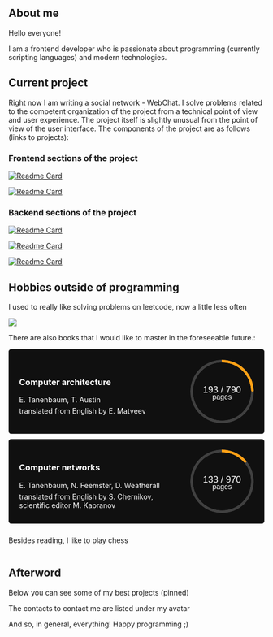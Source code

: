 <section>

  <h2>About me</h2>

  <p>
    Hello everyone!
  </p>
  <p>
    I am a frontend developer who is passionate about programming (currently scripting languages) and modern technologies.
  </p>

</section>

<section>

  <h2>Current project</h2>

  <p>
    Right now I am writing a social network - WebChat. I solve problems related to the competent organization of the project from a technical point of view and user experience. The project itself is slightly unusual from the point of view of the user interface. The components of the project are as follows (links to projects):
  </p>

  <h3>Frontend sections of the project</h3>

[![Readme Card](https://github-readme-stats.vercel.app/api/pin/?username=WebChat-team&repo=id.webchat.com)](https://github.com/WebChat-team/id.webchat.com)

[![Readme Card](https://github-readme-stats.vercel.app/api/pin/?username=WebChat-team&repo=webchat.com)](https://github.com/WebChat-team/webchat.com)


  <h3>Backend sections of the project</h3>

[![Readme Card](https://github-readme-stats.vercel.app/api/pin/?username=WebChat-team&repo=proxy_server)](https://github.com/WebChat-team/proxy_server)

[![Readme Card](https://github-readme-stats.vercel.app/api/pin/?username=WebChat-team&repo=token_server)](https://github.com/WebChat-team/token_server)

[![Readme Card](https://github-readme-stats.vercel.app/api/pin/?username=WebChat-team&repo=user_server)](https://github.com/WebChat-team/user_server)

</section>

<section>

  <h2>Hobbies outside of programming</h2>

  <p>I used to really like solving problems on leetcode, now a little less often</p>

  ![](https://leetcard.jacoblin.cool/Gleb001)

  <p>There are also books that I would like to master in the foreseeable future.:</p>

  <div class="bookshelf">
    <div class="book">
      <div class="about_book">
        <h3>Computer architecture</h3>
        <p>E. Tanenbaum, T. Austin</p>
        <p>translated from English by E. Matveev</p>
      </div>
      <div>
        <div class="info_page" style="--current: 193;--total: 790;--weight:5px;--color:#FFA116;">
          <span class="quantity"></span>
          <span class="unit_of_measurement">
            pages
          </span>
        </div>
      </div>
    </div>
    <div class="book">
      <div class="about_book">
        <h3>Computer networks</h3>
        <p>E. Tanenbaum, N. Feemster, D. Weatherall</p>
        <p>translated from English by S. Chernikov, scientific editor M. Kapranov</p>
      </div>
      <div>
        <div class="info_page" style="--current: 133;--total: 970;--weight:5px;--color:#FFA116;">
          <span class="quantity"></span>
          <span class="unit_of_measurement">
            pages
          </span>
        </div>
      </div>
    </div>
  </ul>

  <p>Besides reading, I like to play chess</p>

</section>


<style>

/* information about reading books */

.info_page {
  --width:125px;
  --procent: (var(--current) / var(--total)) * 100;

  width: var(--width);
  aspect-ratio: 1;
  position: relative;
  display: inline-grid;
  place-content: center;
  font-weight: medium;
  font-family: sans-serif;
}

.info_page:before {
  content: "";
  position: absolute;
  border-radius: 50%;
  inset: 0;
  background: conic-gradient(var(--color) calc(var(--procent)*1%),#404040 0);
  -webkit-mask:radial-gradient(farthest-side,#0000 calc(99% - var(--weight)),#000 calc(100% - var(--weigth)));
          mask:radial-gradient(farthest-side,#0000 calc(99% - var(--weight)),#000 calc(100% - var(--weight)));
}

.info_page:after {
  content: "";
  position: absolute;
  border-radius: 50%;
  inset: calc(50% - var(--weight)/2);
  background: var(--color);
  transform: rotate(calc(var(--procent)*3.6deg)) translateY(calc(50% - var(--width)/2));
}

.quantity:before {

  counter-reset: current var(--current) total var(--total);
  content: counter(current) " / " counter(total);
  display: inline;
  width: 100%;
  height: 30px;

  font-size: 18px;

  position: relative;

  top: 5px;

}

.unit_of_measurement {
  font-size: 14px;
  text-align: center;
}

</style>

<style>

  /* bookshelf */

  .bookshelf {

    display: flex;
    flex-direction: column;
    gap: 10px;

    width: 100%;

    padding: 0;
    margin: 0;

  }

  .book {

    width: 100%;
    display: flex;
    align-items: center;
    justify-content: space-between;
    gap: 10px;

    box-sizing: border-box;
    padding: 20px;

    border-radius: 5px;
    border: 1px solid #404040;

    background-color: #101010;

    color: white;

  }

  .book > h3 {
    margin: 0 0 10px;
  }

  .book p {
    transition: color .15s linear;
    margin: 5px 0;
  }

  .book:hover p {
    color: grey;
  }
  .book:hover .quantity {

    content: 
  }

</style>

<section>

<h2>Afterword</h2>

  <p>
    Below you can see some of my best projects (pinned)
  </p>

  <p>
    The contacts to contact me are listed under my avatar
  </p>

  <p>
    And so, in general, everything!
    Happy programming ;)
  </p>

</section>
